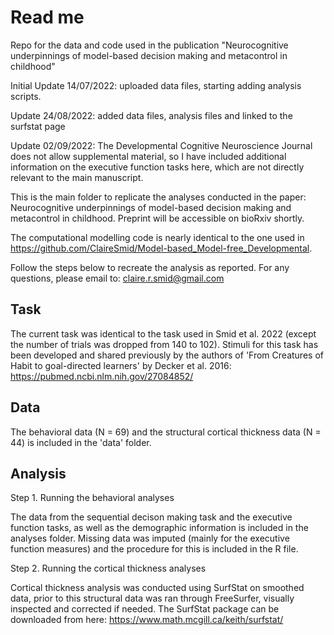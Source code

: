 # Read me
Repo for the data and code used in the publication "Neurocognitive underpinnings of model-based decision making and metacontrol in childhood"

Initial Update 14/07/2022: uploaded data files, starting adding analysis scripts. 

Update 24/08/2022: added data files, analysis files and linked to the surfstat page

Update 02/09/2022: The Developmental Cognitive Neuroscience Journal does not allow supplemental material, so I have included additional information on the executive function tasks here, which are not directly relevant to the main manuscript.

This is the main folder to replicate the analyses conducted in the paper: Neurocognitive underpinnings of model-based decision making and metacontrol in childhood. Preprint will be accessible on bioRxiv shortly.

The computational modelling code is nearly identical to the one used in https://github.com/ClaireSmid/Model-based_Model-free_Developmental.

Follow the steps below to recreate the analysis as reported. For any questions, please email to: claire.r.smid@gmail.com

## Task

The current task was identical to the task used in Smid et al. 2022 (except the number of trials was dropped from 140 to 102). Stimuli for this task has been developed and shared previously by the authors of 'From Creatures of Habit to goal-directed learners' by Decker et al. 2016: https://pubmed.ncbi.nlm.nih.gov/27084852/

## Data

The behavioral data (N = 69) and the structural cortical thickness data (N = 44) is included in the 'data' folder. 

## Analysis

  Step 1. Running the behavioral analyses

The data from the sequential decison making task and the executive function tasks, as well as the demographic information is included in the analyses folder. Missing data was imputed (mainly for the executive function measures) and the procedure for this is included in the R file. 

  Step 2. Running the cortical thickness analyses
  
Cortical thickness analysis was conducted using SurfStat on smoothed data, prior to this structural data was ran through FreeSurfer, visually inspected and corrected if needed. The SurfStat package can be downloaded from here: https://www.math.mcgill.ca/keith/surfstat/

